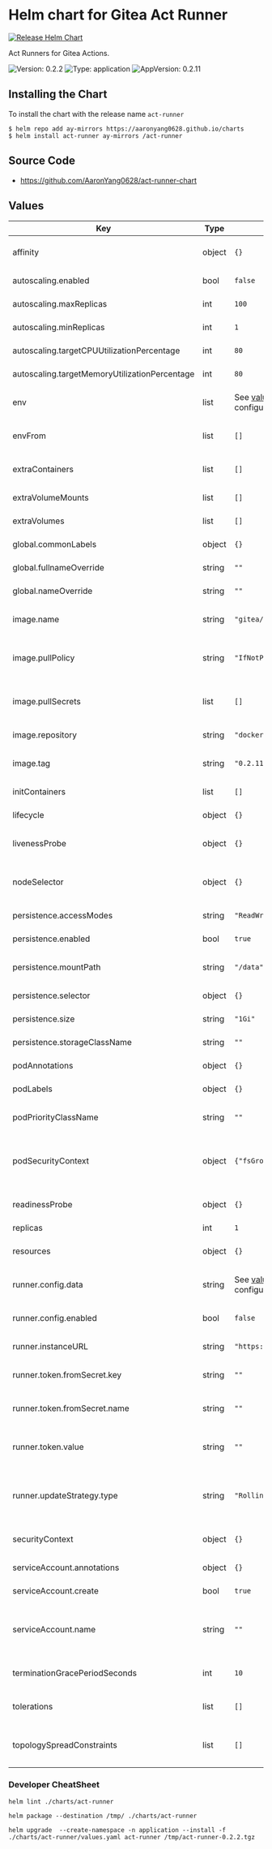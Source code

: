 # Helm chart for Gitea Act Runner

[![Release Helm Chart](https://github.com/AaronYang0628/act-runner-chart/actions/workflows/release.yaml/badge.svg?branch=main)](https://github.com/AaronYang0628/act-runner-chart/actions/workflows/release.yaml)


Act Runners for Gitea Actions.

![Version: 0.2.2](https://img.shields.io/badge/Version-0.2.0-informational?style=flat-square) ![Type: application](https://img.shields.io/badge/Type-application-informational?style=flat-square) ![AppVersion: 0.2.11](https://img.shields.io/badge/AppVersion-0.2.11-informational?style=flat-square)

## Installing the Chart

To install the chart with the release name `act-runner`

```console
$ helm repo add ay-mirrors https://aaronyang0628.github.io/charts
$ helm install act-runner ay-mirrors /act-runner
```

## Source Code

* <https://github.com/AaronYang0628/act-runner-chart>


## Values

| Key | Type | Default | Description |
|-----|------|---------|-------------|
| affinity | object | `{}` | Affinity and anti-affinity rules for runner pod scheduling. [Affinity](https://kubernetes.io/docs/concepts/scheduling-eviction/assign-pod-node/#affinity-and-anti-affinity). |
| autoscaling.enabled | bool | `false` | Enable horizontal pod autoscaling. |
| autoscaling.maxReplicas | int | `100` | Maximum number of replicas. |
| autoscaling.minReplicas | int | `1` | Minimum number of replicas. |
| autoscaling.targetCPUUtilizationPercentage | int | `80` | Target CPU utilization percentage for scaling. |
| autoscaling.targetMemoryUtilizationPercentage | int | `80` | Target memory utilization percentage for scaling. |
| env | list | See [values.yaml](./values.yaml) for default configuration | Define environment variables for the runner container. |
| envFrom | list | `[]` | Define environment variables from existing ConfigMap or Secret data. |
| extraContainers | list | `[]` | Additional sidecar containers to run alongside the runner container. |
| extraVolumeMounts | list | `[]` | Additional volume mounts for the runner container. |
| extraVolumes | list | `[]` | Additional volumes to attach to the runner pods. |
| global.commonLabels | object | `{}` | Apply labels to all resources. |
| global.fullnameOverride | string | `""` | Override the fully qualified app name. |
| global.nameOverride | string | `""` | Override the name of the app. |
| image.name | string | `"gitea/act_runner"` | Specify the image name to use (relative to `image.repository`). |
| image.pullPolicy | string | `"IfNotPresent"` | Specify the image pull policy. Valid values are `Always`, `Never`, `IfNotPresent`. [imagePullPolicy](https://kubernetes.io/docs/concepts/containers/images/#image-pull-policy). |
| image.pullSecrets | list | `[]` | Specify the image pull secrets if pulling from private registry [imagePullSecrets](https://kubernetes.io/docs/concepts/containers/images/#specifying-imagepullsecrets-on-a-pod). |
| image.repository | string | `"docker.io"` | Specify the image repository to use. |
| image.tag | string | `"0.2.11"` | Overrides the image tag whose default is the chart appVersion. |
| initContainers | list | `[]` | Init containers to run before the main runner container. |
| lifecycle | object | `{}` | Lifecycle hooks for the runner container. [Lifecycle](https://kubernetes.io/docs/concepts/containers/container-lifecycle-hooks/). |
| livenessProbe | object | `{}` | Liveness probe configuration for the runner container. [LivenessProbe](https://kubernetes.io/docs/tasks/configure-pod-container/configure-liveness-readiness-startup-probes/#configure-probes). |
| nodeSelector | object | `{}` | Node selector for scheduling runner pods on specific nodes. [nodeSelector](https://kubernetes.io/docs/concepts/scheduling-eviction/assign-pod-node/#nodeselector). |
| persistence.accessModes | string | `"ReadWriteOnce"` | Access modes for the PersistentVolumeClaim. |
| persistence.enabled | bool | `true` | Enable persistent storage for runner data. |
| persistence.mountPath | string | `"/data"` | Path inside the container where the volume will be mounted. |
| persistence.selector | object | `{}` | Label selectors for the PersistentVolumeClaim. |
| persistence.size | string | `"1Gi"` | Size of the PersistentVolumeClaim. |
| persistence.storageClassName | string | `""` | Storage class name for the PersistentVolumeClaim. |
| podAnnotations | object | `{}` | Annotations to add to the runner pods. |
| podLabels | object | `{}` | Labels to add to the runner pods. |
| podPriorityClassName | string | `""` | Priority class name for the runner pods. [priorityClassName](https://kubernetes.io/docs/concepts/scheduling-eviction/pod-priority-preemption/#priorityclass). |
| podSecurityContext | object | `{"fsGroup":1000}` | Pod security context configuration. Only applied when using rootless container. [PodSecurityContext](https://kubernetes.io/docs/tasks/configure-pod-container/security-context/). |
| readinessProbe | object | `{}` | Readiness probe configuration for the runner container. [ReadinessProbe](https://kubernetes.io/docs/tasks/configure-pod-container/configure-liveness-readiness-startup-probes/#configure-probes). |
| replicas | int | `1` | Number of runner replicas. |
| resources | object | `{}` | Resource requests and limits for the runner container. [Resources](https://kubernetes.io/docs/concepts/configuration/manage-resources-containers/). |
| runner.config.data | string | See [values.yaml](./values.yaml) for default configuration | Specify runner's custom configuration in YAML format. |
| runner.config.enabled | bool | `false` | Enable custom configuration for the runner deployment. |
| runner.instanceURL | string | `"https://gitea.example.com"` | Gitea instance URL where the runner will register. |
| runner.token.fromSecret.key | string | `""` | Specify the key in the secret that contains the Runner registration token. |
| runner.token.fromSecret.name | string | `""` | Specify the secret name containing the Runner registration token. |
| runner.token.value | string | `""` | Set the Runner registration token value. If existing secret is specified this value is not used. |
| runner.updateStrategy.type | string | `"RollingUpdate"` | Specify the update strategy used to replace old Pods by new ones valid options are `RollingUpdate`, `OnDelete`. [strategy](https://kubernetes.io/docs/concepts/workloads/controllers/statefulset/#update-strategies) |
| securityContext | object | `{}` | Security context configuration for the runner container. [SecurityContext](https://kubernetes.io/docs/tasks/configure-pod-container/security-context/). |
| serviceAccount.annotations | object | `{}` | Annotations to add to the service account. |
| serviceAccount.create | bool | `true` | Specifies whether a service account should be created. |
| serviceAccount.name | string | `""` | The name of the service account to use. If not set and create is true, a name is generated using the fullname template. |
| terminationGracePeriodSeconds | int | `10` | Termination grace period in seconds for the runner pods. |
| tolerations | list | `[]` | Tolerations for scheduling runner pods on nodes with taints. [Tolerations](https://kubernetes.io/docs/concepts/scheduling-eviction/taint-and-toleration/). |
| topologySpreadConstraints | list | `[]` | Topology spread constraints for distributing runner pods across zones/nodes. [TopologySpreadConstraints](https://kubernetes.io/docs/concepts/scheduling-eviction/topology-spread-constraints/). |


### Developer CheatSheet
```shell
helm lint ./charts/act-runner
```

```shell
helm package --destination /tmp/ ./charts/act-runner
```

```shell
helm upgrade  --create-namespace -n application --install -f ./charts/act-runner/values.yaml act-runner /tmp/act-runner-0.2.2.tgz
```